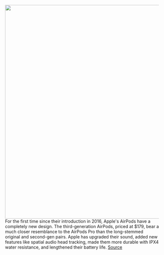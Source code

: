 <img src='https://cdn.vox-cdn.com/thumbor/Yd9vgENlviASyu3RLQ4sCS9ZR2M=/0x0:2040x1360/1200x675/filters:focal(468x597:794x923)/cdn.vox-cdn.com/uploads/chorus_image/image/70042370/IMG_0040.0.jpg' width='700px' /><br/>
For the first time since their introduction in 2016, Apple's AirPods have a completely new design. The third-generation AirPods, priced at $179, bear a much closer resemblance to the AirPods Pro than the long-stemmed original and second-gen pairs. Apple has upgraded their sound, added new features like spatial audio head tracking, made them more durable with IPX4 water resistance, and lengthened their battery life.
<a href='https://www.theverge.com/22744686/apple-airpods-third-gen-review'> Source <a/>